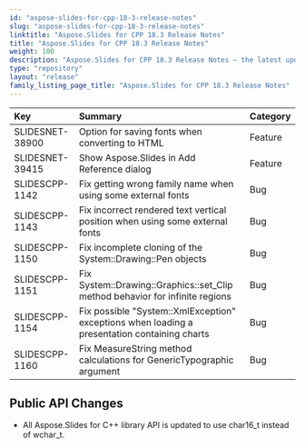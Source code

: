 ```yaml
---
id: "aspose-slides-for-cpp-18-3-release-notes"
slug: "aspose-slides-for-cpp-18-3-release-notes"
linktitle: "Aspose.Slides for CPP 18.3 Release Notes"
title: "Aspose.Slides for CPP 18.3 Release Notes"
weight: 100
description: "Aspose.Slides for CPP 18.3 Release Notes – the latest updates and fixes."
type: "repository"
layout: "release"
family_listing_page_title: "Aspose.Slides for CPP 18.3 Release Notes"
---
```


|**Key**|**Summary**|**Category**|
| :- | :- | :- |
|SLIDESNET-38900|Option for saving fonts when converting to HTML|Feature|
|SLIDESNET-39415|Show Aspose.Slides in Add Reference dialog|Feature|
|SLIDESCPP-1142|Fix getting wrong family name when using some external fonts|Bug|
|SLIDESCPP-1143|Fix incorrect rendered text vertical position when using some external fonts|Bug|
|SLIDESCPP-1150|Fix incomplete cloning of the System::Drawing::Pen objects|Bug|
|SLIDESCPP-1151|Fix System::Drawing::Graphics::set_Clip method behavior for infinite regions|Bug|
|SLIDESCPP-1154|Fix possible "System::XmlException" exceptions when loading a presentation containing charts|Bug|
|SLIDESCPP-1160|Fix MeasureString method calculations for GenericTypographic argument|Bug|
## **Public API Changes**
- All Aspose.Slides for C++ library API is updated to use char16_t instead of wchar_t.
